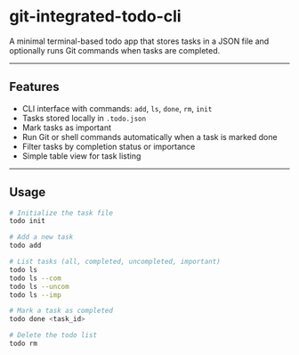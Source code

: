 # git-integrated-todo-cli

A minimal terminal-based todo app that stores tasks in a JSON file and optionally runs Git commands when tasks are completed.

---

## Features

- CLI interface with commands: `add`, `ls`, `done`, `rm`, `init`
- Tasks stored locally in `.todo.json`
- Mark tasks as important
- Run Git or shell commands automatically when a task is marked done
- Filter tasks by completion status or importance
- Simple table view for task listing

---

## Usage

```bash
# Initialize the task file
todo init

# Add a new task
todo add

# List tasks (all, completed, uncompleted, important)
todo ls
todo ls --com
todo ls --uncom
todo ls --imp

# Mark a task as completed
todo done <task_id>

# Delete the todo list
todo rm
```
